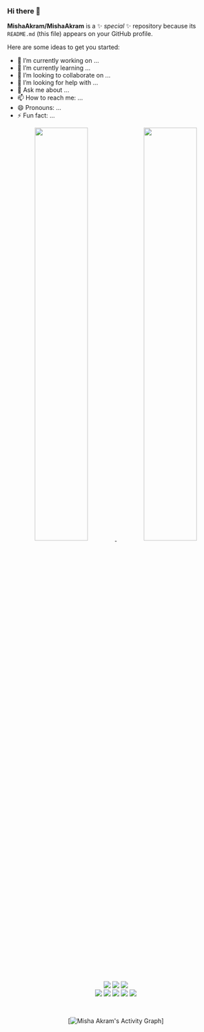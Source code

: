 ### Hi there 👋


**MishaAkram/MishaAkram** is a ✨ _special_ ✨ repository because its `README.md` (this file) appears on your GitHub profile.

Here are some ideas to get you started:

- 🔭 I’m currently working on ...
- 🌱 I’m currently learning ...
- 👯 I’m looking to collaborate on ...
- 🤔 I’m looking for help with ...
- 💬 Ask me about ...
- 📫 How to reach me: ...
- 😄 Pronouns: ...
- ⚡ Fun fact: ...

<p align="center">
  <a href="https://abhigyantrips.dev/">
  <img width="49.5%" src="https://github-readme-stats.vercel.app/api?username=MishaAkram&show_icons=true&theme=dark&hide_border=true&icon_color=f28a00" />
    <img width="49.5%" src="https://github-readme-streak-stats.herokuapp.com/?user=MishaAkram&theme=dark&hide_border=true" />
  </a>
</p>

<br/>

<p>
</div> 
<div align="center">
  <img src="https://img.shields.io/badge/-Javascript-000?style=for-the-badge&logo=javascript&color=151515&logoColor=000&labelColor=f28a00">
  <img src="https://img.shields.io/badge/-Node.JS-000?style=for-the-badge&logo=node.js&color=151515&logoColor=000&labelColor=f28a00">
  <img src="https://img.shields.io/badge/-Typescript-000?style=for-the-badge&logo=typescript&color=151515&logoColor=000&labelColor=f28a00">
</div>
<div align="center">
  <img src="https://img.shields.io/badge/-HTML-000?style=for-the-badge&logo=html5&color=151515&logoColor=000&labelColor=f28a00">
  <img src="https://img.shields.io/badge/-CSS-000?style=for-the-badge&logo=css3&color=151515&logoColor=000&labelColor=f28a00">
  <img src="https://img.shields.io/badge/-Python-000?style=for-the-badge&logo=python&color=151515&logoColor=000&labelColor=f28a00">
  <img src="https://img.shields.io/badge/-React-000?style=for-the-badge&logo=react&color=151515&logoColor=000&labelColor=f28a00">
  <img src="https://img.shields.io/badge/-Next.js-000?style=for-the-badge&logo=next.js&color=151515&logoColor=000&labelColor=f28a00">
</p>

<br/>

[![Misha Akram's Activity Graph](https://activity-graph.herokuapp.com/graph?username=MishaAkram&hide_border=true&bg_color=151515&color=fff&line=f28a00&point=f28a00)]
